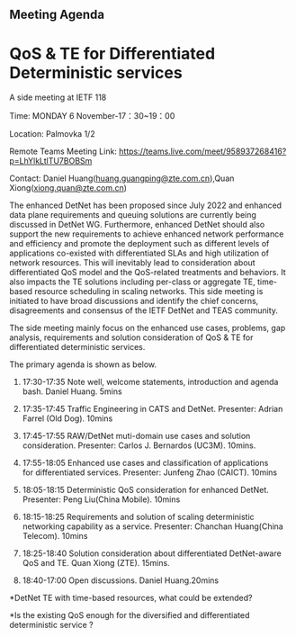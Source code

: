 ## Meeting Agenda

# QoS & TE for Differentiated Deterministic services

A side meeting at IETF 118

Time: MONDAY 6 November-17：30~19：00

Location: Palmovka 1/2

Remote Teams Meeting Link: https://teams.live.com/meet/958937268416?p=LhYlkLtlTU7BOBSm

Contact: Daniel Huang(huang.guangping@zte.com.cn),Quan Xiong(xiong.quan@zte.com.cn)

The enhanced DetNet has been proposed since July 2022 and enhanced data plane requirements and queuing solutions are currently 
being discussed in DetNet WG. Furthermore, enhanced DetNet should also support the new requirements to achieve enhanced network
performance and efficiency and promote the deployment such as different levels of applications co-existed with differentiated 
SLAs and high utilization of network resources. This will inevitably lead to consideration about differentiated QoS model and
the QoS-related treatments and behaviors. It also impacts the TE solutions including per-class or aggregate TE, time-based 
resource scheduling in scaling networks. This side meeting is initiated to have broad discussions and identify the chief 
concerns, disagreements and consensus of the IETF DetNet and TEAS community. 

The side meeting mainly focus on the enhanced use cases, problems, gap analysis, requirements and solution consideration of QoS & TE for differentiated deterministic services. 

The primary agenda is shown as below.

1. 17:30-17:35 Note well, welcome statements, introduction and agenda bash. Daniel Huang. 5mins

2. 17:35-17:45 Traffic Engineering in CATS and DetNet. Presenter: Adrian Farrel (Old Dog). 10mins

3. 17:45-17:55 RAW/DetNet muti-domain use cases and solution consideration. Presenter:  Carlos J. Bernardos (UC3M). 10mins.

4. 17:55-18:05 Enhanced use cases and classification of applications for differentiated services. Presenter: Junfeng Zhao (CAICT). 10mins

5. 18:05-18:15 Deterministic QoS consideration for enhanced DetNet. Presenter: Peng Liu(China Mobile). 10mins

6. 18:15-18:25 Requirements and solution of scaling deterministic networking capability as a service. Presenter: Chanchan Huang(China Telecom). 10mins

7. 18:25-18:40 Solution consideration about differentiated DetNet-aware QoS and TE. Quan Xiong (ZTE). 15mins.

8. 18:40-17:00 Open discussions. Daniel Huang.20mins

*DetNet TE with time-based resources, what could be extended?

*Is the existing QoS enough for the diversified and differentiated deterministic service ?
